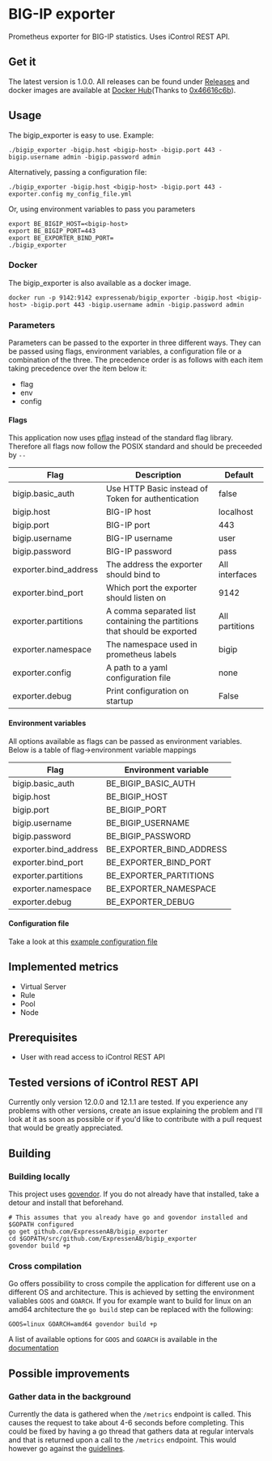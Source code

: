 # BIG-IP exporter
Prometheus exporter for BIG-IP statistics. Uses iControl REST API.

## Get it
The latest version is 1.0.0. All releases can be found under [Releases](https://github.com/ExpressenAB/bigip_exporter/releases) and docker images are available at [Docker Hub](https://hub.docker.com/r/expressenab/bigip_exporter/tags/)(Thanks to [0x46616c6b](https://github.com/0x46616c6b)).

## Usage
The bigip_exporter is easy to use. Example:
```
./bigip_exporter -bigip.host <bigip-host> -bigip.port 443 -bigip.username admin -bigip.password admin
```

Alternatively, passing a configuration file:
```
./bigip_exporter -bigip.host <bigip-host> -bigip.port 443 -exporter.config my_config_file.yml
```

Or, using environment variables to pass you parameters
```
export BE_BIGIP_HOST=<bigip-host>
export BE_BIGIP_PORT=443
export BE_EXPORTER_BIND_PORT=
./bigip_exporter
```

### Docker
The bigip_exporter is also available as a docker image.
```
docker run -p 9142:9142 expressenab/bigip_exporter -bigip.host <bigip-host> -bigip.port 443 -bigip.username admin -bigip.password admin
```

### Parameters
Parameters can be passed to the exporter in three different ways. They can be passed using flags, environment variables, a configuration file or a combination of the three. The precedence order is as follows with each item taking precedence over the item below it:

- flag
- env
- config

#### Flags
This application now uses [pflag](https://github.com/spf13/pflag) instead of the standard flag library. Therefore all flags now follow the POSIX standard and should be preceeded by `--`

Flag | Description | Default
-----|-------------|---------
bigip.basic_auth | Use HTTP Basic instead of Token for authentication | false
bigip.host | BIG-IP host | localhost
bigip.port | BIG-IP port | 443
bigip.username | BIG-IP username | user
bigip.password | BIG-IP password | pass
exporter.bind_address | The address the exporter should bind to | All interfaces
exporter.bind_port | Which port the exporter should listen on | 9142
exporter.partitions | A comma separated list containing the partitions that should be exported | All partitions
exporter.namespace | The namespace used in prometheus labels | bigip
exporter.config | A path to a yaml configuration file | none
exporter.debug | Print configuration on startup | False

#### Environment variables
All options available as flags can be passed as environment variables. Below is a table of flag->environment variable mappings

Flag | Environment variable
-----|---------------------
bigip.basic_auth | BE_BIGIP_BASIC_AUTH
bigip.host | BE_BIGIP_HOST
bigip.port | BE_BIGIP_PORT
bigip.username | BE_BIGIP_USERNAME
bigip.password | BE_BIGIP_PASSWORD
exporter.bind_address | BE_EXPORTER_BIND_ADDRESS
exporter.bind_port | BE_EXPORTER_BIND_PORT
exporter.partitions | BE_EXPORTER_PARTITIONS
exporter.namespace | BE_EXPORTER_NAMESPACE
exporter.debug | BE_EXPORTER_DEBUG

#### Configuration file
Take a look at this [example configuration file](https://github.com/ExpressenAB/bigip_exporter/blob/master/example_bigip_exporter.yml)

## Implemented metrics
* Virtual Server
* Rule
* Pool
* Node

## Prerequisites
* User with read access to iControl REST API

## Tested versions of iControl REST API
Currently only version 12.0.0 and 12.1.1 are tested. If you experience any problems with other versions, create an issue explaining the problem and I'll look at it as soon as possible or if you'd like to contribute with a pull request that would be greatly appreciated.

## Building
### Building locally
This project uses [govendor](https://github.com/kardianos/govendor). If you do not already have that installed, take a detour and install that beforehand.
```
# This assumes that you already have go and govendor installed and $GOPATH configured
go get github.com/ExpressenAB/bigip_exporter
cd $GOPATH/src/github.com/ExpressenAB/bigip_exporter
govendor build +p
```
### Cross compilation
Go offers possibility to cross compile the application for different use on a different OS and architecture. This is achieved by setting the environment valiables `GOOS` and `GOARCH`. If you for example want to build for linux on an amd64 architecture the `go build` step can be replaced with the following:
```
GOOS=linux GOARCH=amd64 govendor build +p
```
A list of available options for `GOOS` and `GOARCH` is available in the [documentation](https://golang.org/doc/install/source#environment)

## Possible improvements
### Gather data in the background
Currently the data is gathered when the `/metrics` endpoint is called. This causes the request to take about 4-6 seconds before completing. This could be fixed by having a go thread that gathers data at regular intervals and that is returned upon a call to the `/metrics` endpoint. This would however go against the [guidelines](https://prometheus.io/docs/instrumenting/writing_exporters/#scheduling).
